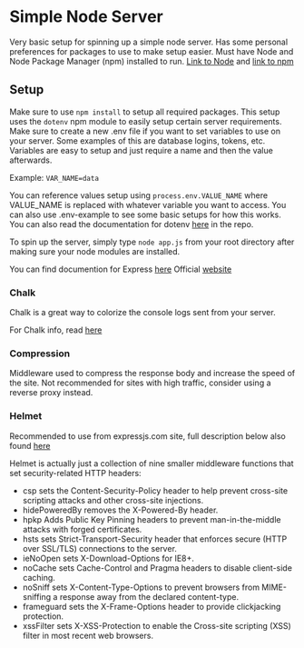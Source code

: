 # Simple Node Server

Very basic setup for spinning up a simple node server. Has some personal preferences for packages to use to make setup easier. Must have Node and Node Package Manager (npm) installed to run. [Link to Node](https://nodejs.org/en/download/) and [link to npm](https://www.npmjs.com/package/npm)

## Setup

Make sure to use `npm install` to setup all required packages. This setup uses the `dotenv` npm module to easily setup certain server requirements. Make sure to create a new .env file if you want to set variables to use on your server. Some examples of this are database logins, tokens, etc. Variables are easy to setup and just require a name and then the value afterwards.

Example: `VAR_NAME=data`

You can reference values setup using `process.env.VALUE_NAME` where VALUE_NAME is replaced with whatever variable you want to access. You can also use .env-example to see some basic setups for how this works. You can also read the documentation for dotenv [here](https://github.com/motdotla/dotenv) in the repo.

To spin up the server, simply type `node app.js` from your root directory after making sure your node modules are installed.

You can find documention for Express [here](https://github.com/expressjs/express)
Official [website](https://expressjs.com/)

### Chalk

Chalk is a great way to colorize the console logs sent from your server.

For Chalk info, read [here](https://github.com/chalk/chalk)

### Compression

Middleware used to compress the response body and increase the speed of the site. Not recommended for sites with high traffic, consider using a reverse proxy instead.

### Helmet

Recommended to use from expressjs.com site, full description below also found [here](http://expressjs.com/en/advanced/best-practice-security.html)

Helmet is actually just a collection of nine smaller middleware functions that set security-related HTTP headers:

- csp sets the Content-Security-Policy header to help prevent cross-site scripting attacks and other cross-site injections.
- hidePoweredBy removes the X-Powered-By header.
- hpkp Adds Public Key Pinning headers to prevent man-in-the-middle attacks with forged certificates.
- hsts sets Strict-Transport-Security header that enforces secure (HTTP over SSL/TLS) connections to the server.
- ieNoOpen sets X-Download-Options for IE8+.
- noCache sets Cache-Control and Pragma headers to disable client-side caching.
- noSniff sets X-Content-Type-Options to prevent browsers from MIME-sniffing a response away from the declared content-type.
- frameguard sets the X-Frame-Options header to provide clickjacking protection.
- xssFilter sets X-XSS-Protection to enable the Cross-site scripting (XSS) filter in most recent web browsers.